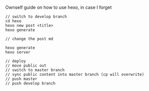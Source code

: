 Ownself guide on how to use hexo, in case I forget

```
// switch to develop branch
cd hexo
hexo new post <title>
hexo generate

// change the post md

hexo generate
hexo server

// deploy
// move public out
// switch to master branch
// sync public content into master branch (cp will overwrite)
// push master
// push develop branch

```